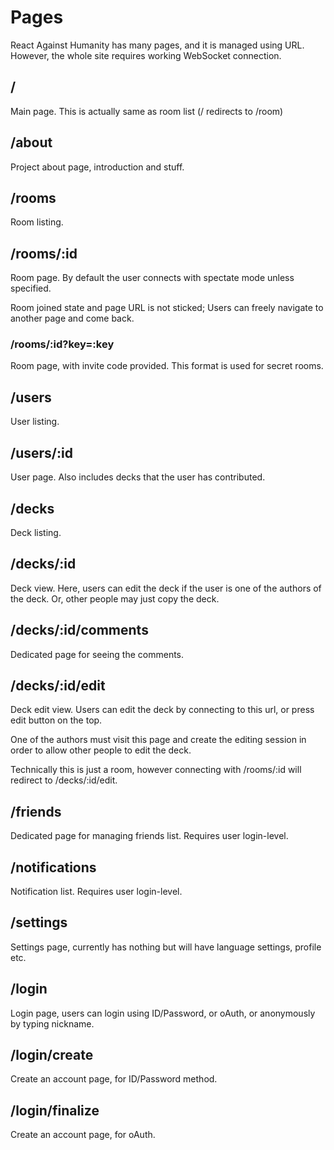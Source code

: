# Pages
React Against Humanity has many pages, and it is managed using URL.
However, the whole site requires working WebSocket connection.

## /
Main page. This is actually same as room list (/ redirects to /room)

## /about
Project about page, introduction and stuff.

## /rooms
Room listing.

## /rooms/:id
Room page. By default the user connects with spectate mode unless specified.

Room joined state and page URL is not sticked; Users can freely navigate
to another page and come back.

### /rooms/:id?key=:key
Room page, with invite code provided. This format is used for secret rooms.

## /users
User listing.

## /users/:id
User page. Also includes decks that the user has contributed.

## /decks
Deck listing.

## /decks/:id
Deck view. Here, users can edit the deck if the user is one of the
authors of the deck. Or, other people may just copy the deck.

## /decks/:id/comments
Dedicated page for seeing the comments.

## /decks/:id/edit
Deck edit view. Users can edit the deck by connecting to this url, or press
edit button on the top.

One of the authors must visit this page and create the editing session in order
to allow other people to edit the deck.

Technically this is just a room, however connecting with /rooms/:id will
redirect to /decks/:id/edit.

## /friends
Dedicated page for managing friends list. Requires user login-level.

## /notifications
Notification list. Requires user login-level.

## /settings
Settings page, currently has nothing but will have language settings, profile
etc.

## /login
Login page, users can login using ID/Password, or oAuth, or anonymously by
typing nickname.

## /login/create
Create an account page, for ID/Password method.

## /login/finalize
Create an account page, for oAuth.
